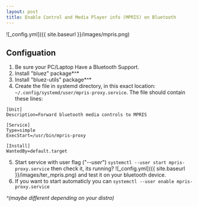 ```yaml
---
layout: post
title: Enable Control and Media Player info (MPRIS) on Bluetooth
---
```


![_config.yml]({{ site.baseurl }}/images/mpris.png)

## Configuation
1. Be sure your PC/Laptop Have a Bluetooth Support.
2. Install "bluez" package*^*
3. Install "bluez-utils" package*^*
4. Create the file in systemd directory, in this exact location: `~/.config/systemd/user/mpris-proxy.service`.
    The file should contain these lines:
    
```
[Unit]
Description=Forward bluetooth media controls to MPRIS

[Service]
Type=simple
ExecStart=/usr/bin/mpris-proxy

[Install]
WantedBy=default.target
```

5. Start service with user flag ("*--user*")
`systemctl --user start mpris-proxy.service`
then check it, its running?
![_config.yml]({{ site.baseurl }}/images/ter_mpris.png)
and test it on your bluetooth device.
6. If you want to start automaticly you can 
`systemctl --user enable mpris-proxy.service`

 *^(maybe different depending on your distro)*
